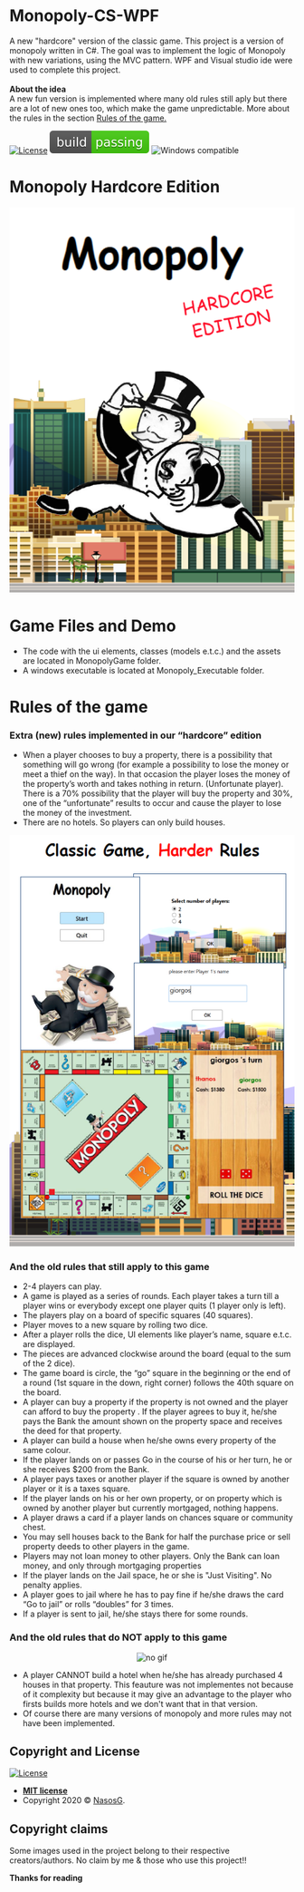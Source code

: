 # Monopoly-CS-WPF
A new "hardcore" version of the classic game. This project is a version of monopoly written in C#. The goal was to implement the logic of Monopoly with new variations, using the MVC pattern. WPF and Visual studio ide were used to complete this project.  
<br> **About the idea** <br> A new fun version is implemented where
many old rules still aply but there are a lot of new ones too, which make the game unpredictable. More about the rules in the section [Rules of the game.](#support)

[![License](http://img.shields.io/:license-mit-blue.svg?style=flat-square)](http://badges.mit-license.org) 
<img src="images/build_passing.svg" alt="Passing build">
<img src="https://img.shields.io/badge/windows-compatible-green.svg" alt="Windows compatible">


# Monopoly Hardcore Edition

<div align="center"><img src="images/image1.png" alt="Passing build"></div>

# Game Files and Demo

- The code with the ui elements, classes (models e.t.c.) and the assets are located in MonopolyGame folder.
- A windows executable is located at Monopoly_Executable folder.

# Rules of the game

### Extra (new) rules implemented in our “hardcore” edition

- When a player chooses to buy a property, there is a possibility that something will go wrong (for example a possibility to lose the money or meet a thief on the way). In that occasion the player loses the money of the property’s worth and takes nothing in return. (Unfortunate player). There is a 70% possibility that the player will buy the property and 30%, one of the “unfortunate” results to occur and cause the player to lose the money of the investment.
- There are no hotels. So players can only build houses.

<div align="center"><img src="images/image2.png" alt="Passing build"></div>

### And the old rules that still apply to this game

- 2-4 players can play.
- A game is played as a series of rounds. Each player takes a turn till a player wins or everybody except one player quits (1 player only is left).
- The players play on a board of specific squares (40 squares).
- Player moves to a new square by rolling two dice.
- After a player rolls the dice, UI elements like player’s name, square e.t.c. are displayed.
- The pieces are advanced clockwise around the board (equal to the sum of the 2 dice).
- The game board is circle, the “go” square in the beginning or the end of a round (1st square in the down, right corner) follows the 40th square on the board.
- A player can buy a property if the property is not owned and the player can afford to buy the property . If the player agrees to buy it, he/she pays the Bank the amount shown on the property space and receives the deed for that property. 
- A player can build a house when he/she owns every property of the same colour.
- If the player lands on or passes Go in the course of his or her turn, he or she receives $200 from the Bank. 
- A player pays taxes or another player if the square is owned by another player or it is a taxes square.
- If the player lands on his or her own property, or on property which is owned by another player but currently mortgaged, nothing happens.
- A player draws a card if a player lands on chances square or community chest.
- You may sell houses back to the Bank for half the purchase price or sell property deeds to other players in the game.
- Players may not loan money to other players. Only the Bank can loan money, and only through mortgaging properties
- If the player lands on the Jail space, he or she is "Just Visiting". No penalty applies.
- A player goes to jail where he has to pay fine if he/she draws the card “Go to jail” or rolls “doubles” for 3 times.
- If a player is sent to jail, he/she stays there for some rounds.

### And the old rules that do NOT apply to this game

<div align="center"><img src="images/not_apply.gif" alt="no gif"></div>

- A player CANNOT build a hotel when he/she has already purchased 4 houses in that property. This feauture was not implementes not because of it complexity 
but because it may give an advantage to the player who firsts builds more hotels and we don't want that in that version.
- Of course there are many versions of monopoly and more rules may not have been implemented.


## Copyright and License

[![License](http://img.shields.io/:license-mit-blue.svg?style=flat-square)](http://badges.mit-license.org)

- **[MIT license](http://opensource.org/licenses/mit-license.php)**
- Copyright 2020 © <a href="http://fvcproductions.com" target="_blank">NasosG</a>.


## Copyright claims
Some images used in the project belong to their respective creators/authors. No claim by me & those who use this project!!

**Thanks for reading**